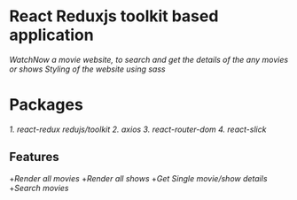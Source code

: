 # React Reduxjs toolkit based application

_WatchNow a movie website, to search and get the details of the any movies or shows_
_Styling of the website using sass_

# Packages

_1. react-redux redujs/toolkit_
_2. axios_
_3. react-router-dom_
_4. react-slick_

## Features

+_Render all movies_ +_Render all shows_ +_Get Single movie/show details_ +_Search movies_
